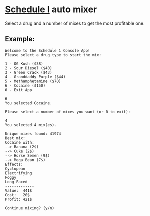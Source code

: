 # [Schedule I](https://store.steampowered.com/app/3164500/Schedule_I/) auto mixer
Select a drug and a number of mixes to get the most profitable one.

## Example:
```
Welcome to the Schedule 1 Console App!
Please select a drug type to start the mix:

1 - OG Kush ($38)
2 - Sour Diesel ($40)
3 - Green Crack ($43)
4 - Granddaddy Purple ($44)
5 - Methamphetamine ($70)
6 - Cocaine ($150)
0 - Exit App

6
You selected Cocaine.

Please select a number of mixes you want (or 0 to exit):

4
You selected 4 mix(es).

Unique mixes found: 41974
Best mix:
Cocaine with:
--> Banana (2$)
--> Cuke (2$)
--> Horse Semen (9$)
--> Mega Bean (7$)
Effects:
Cyclopean
Electrifying
Foggy
Long Faced
-------------
Value:  441$
Cost:   20$
Profit: 421$

Continue mixing? (y/n)
```
